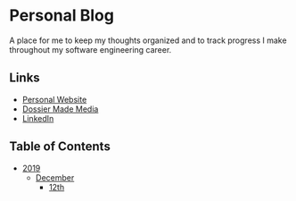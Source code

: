 # Personal Blog
A place for me to keep my thoughts organized and to track progress I make
throughout my software engineering career.

## Links
- [Personal Website](https://www.kirinpatel.com)
- [Dossier Made Media](https://www.dossiermade.com)
- [LinkedIn](https://www.linkedin.com/in/kirinpatel)

## Table of Contents
- [2019](./2019)
    - [December](./2019/December)
        - [12th](./2019/December/12/README.md)